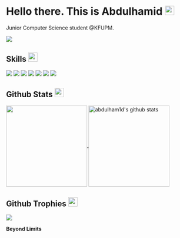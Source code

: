 <h1>Hello there. This is Abdulhamid <img src="https://media.giphy.com/media/hvRJCLFzcasrR4ia7z/giphy.gif" width="25px"></h1>   

Junior Computer Science student @KFUPM.

  <p>
    <a href="https://www.linkedin.com/in/abdulham1d/" target="_blank"><img src="https://img.shields.io/badge/-LinkedIn-222222?style=flat-square&logo=Linkedin&logoColor=white&link=https://www.linkedin.com/in/hgdsandakalum/)](https://www.linkedin.com/in/hgdsandakalum/"></a>

  </p>

## Skills <img src="https://media.giphy.com/media/QssGEmpkyEOhBCb7e1/giphy.gif" width="25px">
![](https://img.shields.io/badge/Code-JAVA-informational?&logo=java&logoColor=white&color=ffffff)
![](https://img.shields.io/badge/Code-HTML5-informational?style=flat&logo=html5&logoColor=white&color=ffffff)
![](https://img.shields.io/badge/Code-CSS-informational?style=flat&logo=css3&logoColor=white&color=ffffff)
![](https://img.shields.io/badge/LaTeX-informational?style=flat&logo=bootstrap&logoColor=white&color=ffffff)
![](https://img.shields.io/badge/Code-JavaScript-informational?style=flat&logo=javascript&logoColor=white&color=ffffff)
![](https://img.shields.io/badge/Database-SQLite-informational?style=flat&logo=sqlite&logoColor=white&color=ffffff)
![](https://img.shields.io/badge/Code-Python-informational?style=flat&logo=python&logoColor=white&color=ffffff)


## Github Stats <img src="https://media.giphy.com/media/cj87CxfRtrUifF3Ryk/giphy.gif" width="25px">
<a href="https://github.com/abdulham1d">
  <img align="center" src="https://github-readme-stats.vercel.app/api/top-langs/?username=abdulham1d&icons=true&theme=dark&langs_count=8&count_private=true&card_width=280" height="220px"/>
</a>
<a href="https://github.com/abdulham1d">
 <img align="center" src="https://github-readme-stats.vercel.app/api?username=hgdsandakalum&count_private=true&hide=stars&show_icons=true&theme=dark&line_height=27"  alt="abdulham1d's github stats" height="220px" />
</a>

## Github Trophies <img src="https://media.giphy.com/media/QBw33dFlgxnzXSAS27/giphy.gif" width="25px">
<img src="https://github-profile-trophy.vercel.app/?username=abdulham1d&theme=onestar&rank=SSS,SS,S,AAA,AA,A,B,C,SECRET" />


<strong>Beyond Limits</strong>
